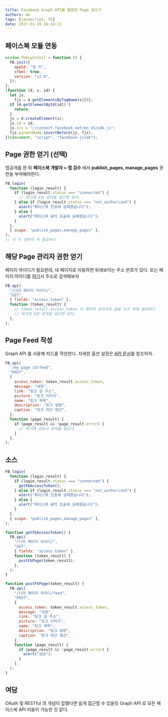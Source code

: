 ```yaml
---
title: Facebook Graph API를 활용한 Page 글쓰기
authors: me
tags: [javascript, fb]
date: 2017-01-10 16:14:21
---
```


## 페이스북 모듈 연동

```javascript
window.fbAsyncInit = function () {
  FB.init({
    appId: "앱 키",
    xfbml: true,
    version: "v2.8",
  });
};
(function (d, s, id) {
  let js,
    fjs = d.getElementsByTagName(s)[0];
  if (d.getElementById(id)) {
    return;
  }
  js = d.createElement(s);
  js.id = id;
  js.src = "//connect.facebook.net/en_US/sdk.js";
  fjs.parentNode.insertBefore(js, fjs);
})(document, "script", "facebook-jssdk");
```

## Page 권한 얻기 (선택)

앱공개를 한 뒤 **페이스북 개발자 > 앱 검수** 에서 **publish_pages, manage_pages** 권한을 부여해야한다.

```javascript
FB.login(
  function (login_result) {
    if (login_result.status === "connected") {
      // 여기에 3번 로직을 넣으면 된다.
    } else if (login_result.status === "not_authorized") {
      alert("페이스북 인증에 실패했습니다");
    } else {
      alert("페이스북 API 호출에 실패했습니다");
    }
  },
  { scope: "publish_pages,manage_pages" },
);
// 이 두 권한이 꼭 필요하다
```

## 해당 Page 관리자 권한 얻기

페이지 아이디가 필요한데, 내 페이지로 이동하면 뒤에보이는 주소 번호가 있다.
또는 페이지 아이디를 [여기](http://findmyfbid.com/)서 주소로 검색해보자

```javascript
FB.api(
  "/나의 페이지 아이디/",
  "GET",
  { fields: "access_token" },
  function (token_result) {
    // token_result.access_token 이 페이지 관리자로 글을 쓰기 위해 필요하다
    // 여기에 4번 로직을 넣으면 된다.
  },
);
```

## Page Feed 작성

Graph API 를 사용해 피드를 작성한다.
자세한 옵션 설정은 [API 문서](https://developers.facebook.com/docs/graph-api/reference/v2.8/page/feed)를 참조하자.

```javascript
FB.api(
  "/my page id/feed",
  "POST",
  {
    access_token: token_result.access_token,
    message: "내용",
    link: "링크 걸 주소",
    picture: "링크 이미지",
    name: "링크 제목",
    description: "링크 설명",
    caption: "링크 하단 캡션",
  },
  function (page_result) {
    if (page_result && !page_result.error) {
      // 여기에 성공시 로직을 넣는다.
    }
  },
);
```

## 소스

```js
FB.login(
  function (login_result) {
    if (login_result.status === "connected") {
      getFbAccessToken();
    } else if (login_result.status === "not_authorized") {
      alert("페이스북 인증에 실패했습니다");
    } else {
      alert("페이스북 API 호출에 실패했습니다");
    }
  },
  { scope: "publish_pages,manage_pages" },
);

function getFbAccessToken() {
  FB.api(
    "/나의 페이지 아이디/",
    "GET",
    { fields: "access_token" },
    function (token_result) {
      postFbPage(token_result);
    },
  );
}

function postFbPage(token_result) {
  FB.api(
    "/나의 페이지 아이디/feed",
    "POST",
    {
      access_token: token_result.access_token,
      message: "내용",
      link: "링크 걸 주소",
      picture: "링크 이미지",
      name: "링크 제목",
      description: "링크 설명",
      caption: "링크 하단 캡션",
    },
    function (page_result) {
      if (page_result && !page_result.error) {
        alert("성공");
      }
    },
  );
}
```

## 여담

OAuth 및 RESTful 의 개념이 잡혔다면 쉽게 접근할 수 있을듯
Graph API 로 모든 페이스북 API 이용이 가능한 것 같다.
